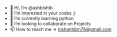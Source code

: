 - 👋 Hi, I’m @ashbishtb
- 👀 I’m interested in your codes ;)
- 🌱 I’m currently learning python
- 💞️ I’m looking to collaborate on Projects
- 📫 How to reach me -> nishantdon76@gmail.com

<!---
ashbishtb/ashbishtb is a ✨ special ✨ repository because its `README.md` (this file) appears on your GitHub profile.
You can click the Preview link to take a look at your changes.
--->
